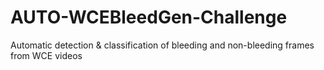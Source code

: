 # AUTO-WCEBleedGen-Challenge
Automatic detection &amp; classification of bleeding and non-bleeding frames from WCE videos

